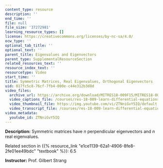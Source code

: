 ```yaml
---
content_type: resource
description: ''
end_time: ''
file: null
file_size: '37272981'
learning_resource_types: []
license: https://creativecommons.org/licenses/by-nc-sa/4.0/
ocw_type: ''
optional_tab_title: ''
optional_text: ''
parent_title: Eigenvalues and Eigenvectors
parent_type: SupplementalResourceSection
related_resources_text: ''
resource_index_text: ''
resourcetype: Video
start_time: ''
title: Symmetric Matrices, Real Eigenvalues, Orthogonal Eigenvectors
uid: 017fc5c8-76cf-7fb4-800e-c44e312b3d8d
video_files:
  archive_url: https://archive.org/download/MITRES18-009F15/MITRES18-009F15_6_5_SymmetricMatrices_300k.mp4
  video_captions_file: /courses/res-18-009-learn-differential-equations-up-close-with-gilbert-strang-and-cleve-moler-fall-2015/5259e408833a5b8183266459683afbb6_ZTNniGvY5IQ.vtt
  video_thumbnail_file: https://img.youtube.com/vi/ZTNniGvY5IQ/default.jpg
  video_transcript_file: /courses/res-18-009-learn-differential-equations-up-close-with-gilbert-strang-and-cleve-moler-fall-2015/3193a0729b90a12dd6b60ab4451ceaff_ZTNniGvY5IQ.pdf
video_metadata:
  youtube_id: ZTNniGvY5IQ
---
```


**Description:** Symmetric matrices have _n_ perpendicular eigenvectors and _n_ real eigenvalues.

Related section in {{% resource_link "e1ce1139-62a1-4906-8fe8-2fe01ee49bdc" "textbook" %}}: 6.5

**Instructor:** Prof. Gilbert Strang


